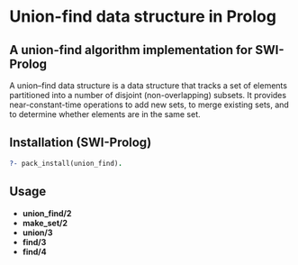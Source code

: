 # Union-find data structure in Prolog
## A union-find algorithm implementation for SWI-Prolog

A union–find data structure is a data structure that tracks a set of elements partitioned into a number of disjoint (non-overlapping) subsets. It provides near-constant-time operations to add new sets, to merge existing sets, and to determine whether elements are in the same set.

## Installation (SWI-Prolog)

```prolog
?- pack_install(union_find).
```

## Usage

* **union_find/2**
* **make_set/2**
* **union/3**
* **find/3**
* **find/4**

